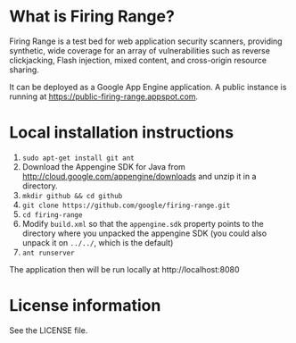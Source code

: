 # What is Firing Range?

Firing Range is a test bed for web application security scanners,
providing synthetic, wide coverage for an array of vulnerabilities such as reverse clickjacking, Flash injection, mixed content, and cross-origin resource sharing.

It can be deployed as a Google App Engine application. A public instance
is running at https://public-firing-range.appspot.com.

# Local installation instructions

1. `sudo apt-get install git ant`
1. Download the Appengine SDK for Java from
   http://cloud.google.com/appengine/downloads and unzip it in a directory.
1. `mkdir github && cd github`
1. `git clone https://github.com/google/firing-range.git`
1. `cd firing-range`
1. Modify `build.xml` so that the `appengine.sdk` property points to the
   directory where you unpacked the appengine SDK (you could also unpack it
   on `../../`, which is the default)
1. `ant runserver`

The application then will be run locally at http://localhost:8080

# License information

See the LICENSE file.
